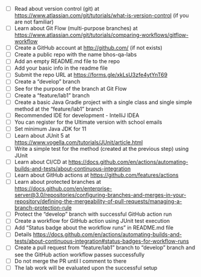 - [ ] Read about version control (git) at https://www.atlassian.com/git/tutorials/what-is-version-control (if you are not familiar)
- [ ] Learn about Git Flow (multi-purpose branches) at ​​https://www.atlassian.com/git/tutorials/comparing-workflows/gitflow-workflow 
- [ ] Create a GitHub account at http://github.com/ (if not exists)
- [ ] Create a public repo with the name bhos-qa-labs
- [ ] Add an empty README.md file to  the repo
- [ ] Add your basic info in the readme file
- [ ] Submit the repo URL at https://forms.gle/xkLsU3zfe4ytYnT69 
- [ ] Create a “develop” branch 
- [ ] See for the purpose of the branch at Git Flow
- [ ] Create a “feature/lab1” branch
- [ ] Create a basic Java Gradle project with a single class and single simple method at the “feature/lab1” branch
- [ ] Recommended IDE for development - IntelliJ IDEA
- [ ] You can register for the Ultimate version with school emails
- [ ] Set minimum Java JDK for 11
- [ ] Learn about JUnit 5 at https://www.vogella.com/tutorials/JUnit/article.html
- [ ] Write a simple test for the method (created at the previous step) using JUnit
- [ ] Learn about CI/CD at https://docs.github.com/en/actions/automating-builds-and-tests/about-continuous-integration
- [ ] Learn about GitHub actions at https://github.com/features/actions
- [ ] Learn about protected branches at https://docs.github.com/en/enterprise-server@3.0/repositories/configuring-branches-and-merges-in-your-repository/defining-the-mergeability-of-pull-requests/managing-a-branch-protection-rule
- [ ] Protect the “develop” branch with successful GitHub action run
- [ ] Create a workflow for GitHub action using JUnit test execution
- [ ] Add “Status badge about the workflow runs” in README.md file
- [ ] Details https://docs.github.com/en/actions/automating-builds-and-tests/about-continuous-integration#status-badges-for-workflow-runs 
- [ ] Create a pull request from “feature/lab1” branch to “develop” branch and see the GitHub action workflow passes successfully
- [ ] Do not merge the PR until I comment to there
- [ ] The lab work will be evaluated upon the successful setup